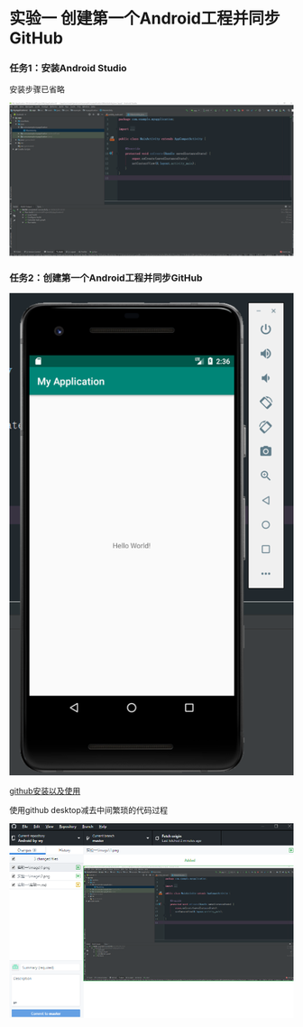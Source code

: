 # 实验一  创建第一个Android工程并同步GitHub

### 任务1：安装Android Studio

安装步骤已省略

![](./image/1.png)

### 任务2：创建第一个Android工程并同步GitHub

![](./image/2.png)



[github安装以及使用](https://github.com/663008381/cloud-computing/tree/master/test1)

使用github desktop减去中间繁琐的代码过程

![](./image/4.png)

